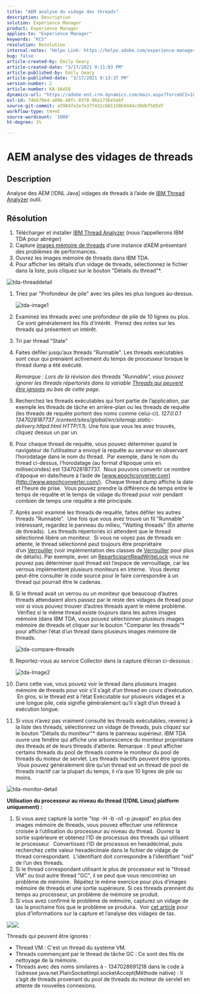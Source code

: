 ```yaml
---
title: "AEM analyse du vidage des threads"
description: Description
solution: Experience Manager
product: Experience Manager
applies-to: "Experience Manager"
keywords: "KCS"
resolution: Resolution
internal-notes: "Helpx Link: https://helpx.adobe.com/experience-manager/kb/thread-dump-analysis.html"
bug: false
article-created-by: Emily Geary
article-created-date: "3/17/2021 9:11:03 PM"
article-published-by: Emily Geary
article-published-date: "3/17/2021 9:13:37 PM"
version-number: 2
article-number: KA-16458
dynamics-url: "https://adobe-ent.crm.dynamics.com/main.aspx?forceUCI=1&pagetype=entityrecord&etn=knowledgearticle&id=e70a8345-6587-eb11-a812-000d3a593216"
exl-id: 74bb70e4-a09b-48fc-8378-96a1736e5ebf
source-git-commit: a59847e2e7e37f432cb01150b9444cd9dbf585df
workflow-type: tm+mt
source-wordcount: '1000'
ht-degree: 1%

---
```


# AEM analyse des vidages de threads

## Description

Analyse des AEM [!DNL Java] vidages de threads à l’aide de [IBM Thread Analyzer](http://www.ibm.com/developerworks/community/groups/service/html/communityview?communityUuid=2245aa39-fa5c-4475-b891-14c205f7333c) outil.

## Résolution

1. Télécharger et installer [IBM Thread Analyzer](https://www.ibm.com/developerworks/community/groups/service/html/communityview?communityUuid=2245aa39-fa5c-4475-b891-14c205f7333c) (nous l’appellerons IBM TDA pour abréger)
1. Capture [images mémoire de threads](https://helpx.adobe.com/experience-manager/kb/TakeThreadDump.html) d’une instance d’AEM présentant des problèmes de performances.
1. Ouvrez les images mémoire de threads dans IBM TDA.
1. Pour afficher les détails d’un vidage de threads, sélectionnez le fichier dans la liste, puis cliquez sur le bouton &quot;Détails du thread&quot;\*.

![tda-threaddetail](https://helpx.adobe.com/content/dam/help/en/experience-manager/kb/thread-dump-analysis/_jcr_content/main-pars/image_1587732783/tda-threaddetail.png "tda-threaddetail")

1. Triez par &quot;Profondeur de pile&quot; avec les piles les plus longues au-dessus.

   ![tda-image1](https://helpx.adobe.com/content/dam/help/en/experience-manager/kb/thread-dump-analysis/_jcr_content/main-pars/image/tda-image1.png)

1. Examinez les threads avec une profondeur de pile de 10 lignes ou plus.  Ce sont généralement les fils d&#39;intérêt.  Prenez des notes sur les threads qui présentent un intérêt.
1. Tri par thread &quot;State&quot;
1. Faites défiler jusqu’aux threads &quot;Runnable&quot;. Les threads exécutables sont ceux qui prenaient activement du temps de processeur lorsque le thread dump a été exécuté.

   *Remarque : Lors de la révision des threads &quot;Runnable&quot;, vous pouvez ignorer les threads répertoriés dans la variable [Threads qui peuvent être ignorés](https://helpx.adobe.com/experience-manager/kb/thread-dump-analysis.html#ignorethreads) au bas de cette page.*

1. Recherchez les threads exécutables qui font partie de l’application, par exemple les threads de tâche en arrière-plan ou les threads de requête (les threads de requête portent des noms comme celui-ci). *127.0.0.1 1347028187737 /content/sites/global/en/sitemap.static-delivery.httpd.html HTTP/1.1*). Une fois que vous les avez trouvés, cliquez dessus un par un.

1. Pour chaque thread de requête, vous pouvez déterminer quand le navigateur de l’utilisateur a envoyé la requête au serveur en observant l’horodatage dans le nom du thread.  Par exemple, dans le nom du thread ci-dessus, l’horodatage (au format d’époque unix en millisecondes) est 1347028187737.  Nous pouvons convertir ce nombre d’époque en date/heure à l’aide de [www.epochconverter.com](http://www.epochconverter.com/).  Chaque thread dump affiche la date et l’heure de prise.  Vous pouvez prendre la différence de temps entre le temps de requête et le temps de vidage du thread pour voir pendant combien de temps une requête a été principale.

1. Après avoir examiné les threads de requête, faites défiler les autres threads &quot;Runnable&quot;.  Une fois que vous avez trouvé un fil &quot;Runnable&quot; intéressant, regardez le panneau du milieu, &quot;Waiting threads&quot; (En attente de threads).  Les threads répertoriés ici attendent que le thread sélectionné libère un moniteur.  Si vous ne voyez pas de threads en attente, le thread sélectionné peut toujours être propriétaire d’un [Verrouiller](http://docs.oracle.com/javase/1.5.0/docs/api/java/util/concurrent/locks/Lock.html) (voir implémentation des classes de [Verrouiller](http://docs.oracle.com/javase/1.5.0/docs/api/java/util/concurrent/locks/Lock.html) pour plus de détails). Par exemple, avec un [ReparticipantReadWriteLock](http://docs.oracle.com/javase/1.5.0/docs/api/java/util/concurrent/locks/ReentrantReadWriteLock.html) vous ne pouvez pas déterminer quel thread est l’espace de verrouillage, car les verrous implémentent plusieurs moniteurs en interne.  Vous devrez peut-être consulter le code source pour le faire correspondre à un thread qui pourrait être le cadenas.

1. Si le thread avait un verrou ou un moniteur que beaucoup d’autres threads attendaient alors passez par le reste des vidages de thread pour voir si vous pouvez trouver d’autres threads ayant le même problème.  Vérifiez si le même thread existe toujours dans les autres images mémoire (dans IBM TDA, vous pouvez sélectionner plusieurs images mémoire de threads et cliquer sur le bouton &quot;Comparer les threads&quot;\* pour afficher l’état d’un thread dans plusieurs images mémoire de threads.

   ![tda-compare-threads](https://helpx.adobe.com/content/dam/help/en/experience-manager/kb/thread-dump-analysis/_jcr_content/main-pars/image_1159496390/tda-comparethreads.png)

1. Reportez-vous au service Collector dans la capture d’écran ci-dessous :

   ![tda-Image2](https://helpx.adobe.com/content/dam/help/en/experience-manager/kb/thread-dump-analysis/_jcr_content/main-pars/image_1730877898/tda-Image2.png)

1. Dans cette vue, vous pouvez voir le thread dans plusieurs images mémoire de threads pour voir s’il s’agit d’un thread en cours d’exécution.  En gros, si le thread est à l’état Exécutable sur plusieurs vidages et a une longue pile, cela signifie généralement qu’il s’agit d’un thread à exécution longue.

1. Si vous n’avez pas vraiment consulté les threads exécutables, revenez à la liste des threads, sélectionnez un vidage de threads, puis cliquez sur le bouton &quot;Détails du moniteur&quot;\* dans le panneau supérieur. IBM TDA ouvre une fenêtre qui affiche une arborescence du moniteur propriétaire des threads et de leurs threads d’attente. Remarque : Il peut afficher certains threads du pool de threads comme le moniteur du pool de threads du moteur de servlet. Les threads inactifs peuvent être ignorés.  Vous pouvez généralement dire qu’un thread est un thread de pool de threads inactif car la plupart du temps, il n’a que 10 lignes de pile ou moins.

![tda-monitor-detail](https://helpx.adobe.com/content/dam/help/en/experience-manager/kb/thread-dump-analysis/_jcr_content/main-pars/image_1106466084/tda-monitordetail.png)

<b>Utilisation du processeur au niveau du thread ([!DNL Linux] platform uniquement) :</b>

1. Si vous avez capturé la sortie &quot;top -H -b -n1 -p javapid&quot; en plus des images mémoire de threads, vous pouvez effectuer une référence croisée à l’utilisation du processeur au niveau du thread.  Ouvrez la sortie supérieure et obtenez l’ID de processus des threads qui utilisent le processeur.  Convertissez l’ID de processus en hexadécimal, puis recherchez cette valeur hexadécimale dans le fichier de vidage de thread correspondant.  L’identifiant doit correspondre à l’identifiant &quot;nid&quot; de l’un des threads.
1. Si le thread correspondant utilisant le plus de processeur est le &quot;thread VM&quot; ou tout autre thread &quot;GC&quot;, il se peut que vous rencontriez un problème de mémoire.  Répétez le même exercice pour plus d’images mémoire de threads et une sortie supérieure. Si ces threads prennent du temps au processeur, un problème de mémoire se produit.
1. Si vous avez confirmé le problème de mémoire, capturez un vidage de tas la prochaine fois que le problème se produira.  Voir [cet article](https://helpx.adobe.com/fr/experience-manager/kb/AnalyzeMemoryProblems.html) pour plus d’informations sur la capture et l’analyse des vidages de tas.

![](https://helpx.adobe.com/libs/cq/ui/resources/0.gif)![](https://helpx.adobe.com/libs/cq/ui/resources/0.gif)

Threads qui peuvent être ignorés :

- Thread VM : C&#39;est un thread du système VM.
- Threads commençant par le thread de tâche GC : Ce sont des fils de nettoyage de la mémoire.
- Threads avec des noms similaires à - 1347028691218 dans le code à l’adresse java.net.PlainSocketImpl.socketAccept(Méthode native) : Il s’agit de threads provenant du pool de threads du moteur de servlet en attente de nouvelles connexions.
